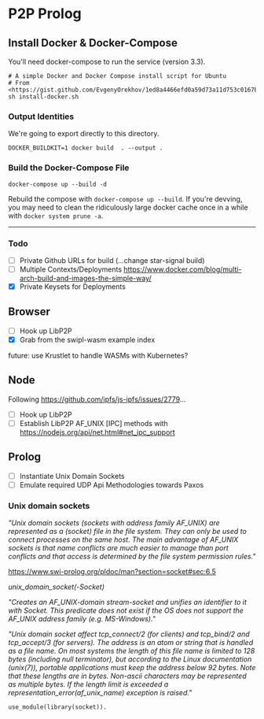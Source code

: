 # P2P Prolog

## Install Docker & Docker-Compose

You'll need docker-compose to run the service (version 3.3). 
```
# A simple Docker and Docker Compose install script for Ubuntu
# From <https://gist.github.com/EvgenyOrekhov/1ed8a4466efd0a59d73a11d753c0167b>
sh install-docker.sh
```

### Output Identities

We're going to export directly to this directory.

```
DOCKER_BUILDKIT=1 docker build  . --output .
```

### Build the Docker-Compose File
```
docker-compose up --build -d
```

Rebuild the compose with `docker-compose up --build`. 
If you're devving, you may need to clean the ridiculously large 
docker cache once in a while with `docker system prune -a`.

***

### Todo

- [ ] Private Github URLs for build (...change star-signal build)
- [ ] Multiple Contexts/Deployments <https://www.docker.com/blog/multi-arch-build-and-images-the-simple-way/>
- [X] Private Keysets for Deployments

## Browser

- [ ] Hook up LibP2P
- [X] Grab from the swipl-wasm example index

future: use Krustlet to handle WASMs with Kubernetes?

## Node

Following <https://github.com/ipfs/js-ipfs/issues/2779>...

- [ ] Hook up LibP2P
- [ ] Establish LibP2P AF_UNIX [IPC] methods with <https://nodejs.org/api/net.html#net_ipc_support>

## Prolog
- [ ] Instantiate Unix Domain Sockets
- [ ] Emulate required UDP Api Methodologies towards Paxos

### Unix domain sockets

_"Unix domain sockets (sockets with address family AF_UNIX) are represented as a (socket) file in the file system. They can only be used to connect processes on the same host. The main advantage of AF_UNIX sockets is that name conflicts are much easier to manage than port conflicts and that access is determined by the file system permission rules."_

<https://www.swi-prolog.org/pldoc/man?section=socket#sec:6.5>

*unix_domain_socket(-Socket)*

_"Creates an AF_UNIX-domain stream-socket and unifies an identifier to it with Socket. This predicate does not exist if the OS does not support the AF_UNIX address family (e.g. MS-Windows)."_

_"Unix domain socket affect tcp_connect/2 (for clients) and tcp_bind/2 and tcp_accept/3 (for servers). The address is an atom or string that is handled as a file name. On most systems the length of this file name is limited to 128 bytes (including null terminator), but according to the Linux documentation (unix(7)), portable applications must keep the address below 92 bytes. Note that these lengths are in bytes. Non-ascii characters may be represented as multiple bytes. If the length limit is exceeded a representation_error(af_unix_name) exception is raised."_

```
use_module(library(socket)).
```

